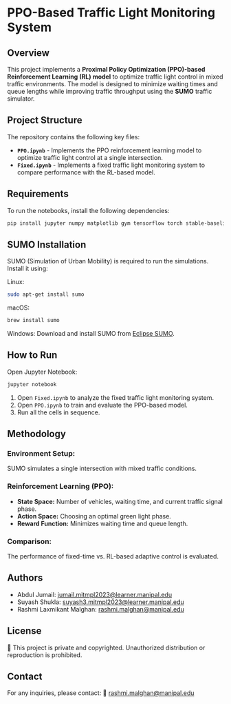 # PPO-Based Traffic Light Monitoring System

## Overview

This project implements a **Proximal Policy Optimization (PPO)-based Reinforcement Learning (RL) model** to optimize traffic light control in mixed traffic environments. The model is designed to minimize waiting times and queue lengths while improving traffic throughput using the **SUMO** traffic simulator.

## Project Structure

The repository contains the following key files:
- **`PPO.ipynb`** - Implements the PPO reinforcement learning model to optimize traffic light control at a single intersection.
- **`Fixed.ipynb`** - Implements a fixed traffic light monitoring system to compare performance with the RL-based model.

## Requirements

To run the notebooks, install the following dependencies:

```bash
pip install jupyter numpy matplotlib gym tensorflow torch stable-baselines3 sumo
```

## SUMO Installation

SUMO (Simulation of Urban Mobility) is required to run the simulations. Install it using:

Linux:
```bash
sudo apt-get install sumo
```

macOS:
```bash
brew install sumo
```

Windows:
Download and install SUMO from [Eclipse SUMO](https://sumo.dlr.de/docs/Downloads.php).

## How to Run

Open Jupyter Notebook:
```bash
jupyter notebook
```

1. Open `Fixed.ipynb` to analyze the fixed traffic light monitoring system.
2. Open `PPO.ipynb` to train and evaluate the PPO-based model.
3. Run all the cells in sequence.

## Methodology

### Environment Setup:
SUMO simulates a single intersection with mixed traffic conditions.

### Reinforcement Learning (PPO):
- **State Space:** Number of vehicles, waiting time, and current traffic signal phase.
- **Action Space:** Choosing an optimal green light phase.
- **Reward Function:** Minimizes waiting time and queue length.

### Comparison:
The performance of fixed-time vs. RL-based adaptive control is evaluated.

## Authors

- Abdul Jumail: jumail.mitmpl2023@learner.manipal.edu
- Suyash Shukla: suyash3.mitmpl2023@learner.manipal.edu
- Rashmi Laxmikant Malghan: rashmi.malghan@manipal.edu

## License

🚨 This project is private and copyrighted. Unauthorized distribution or reproduction is prohibited.

## Contact

For any inquiries, please contact:
📧 rashmi.malghan@manipal.edu
